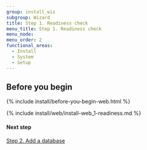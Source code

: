 ```yaml
---
group: install_wiz
subgroup: Wizard
title: Step 1. Readiness check
menu_title: Step 1. Readiness check
menu_node:
menu_order: 2
functional_areas:
  - Install
  - System
  - Setup
---
```


## Before you begin
{% include install/before-you-begin-web.html %}

{% include install/web/install-web_1-readiness.md %}

#### Next step

<a href="{{ page.baseurl }}/install-gde/install/web/install-web_2-db.html">Step 2. Add a database</a>

